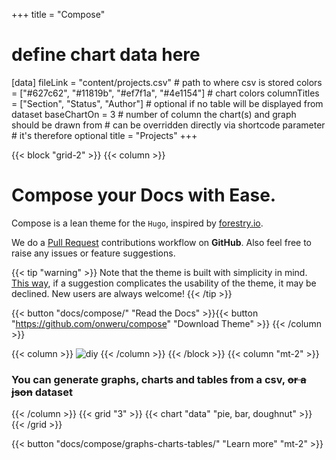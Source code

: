 +++
title = "Compose"
# define chart data here
[data]
  fileLink = "content/projects.csv" # path to where csv is stored
  colors = ["#627c62", "#11819b", "#ef7f1a", "#4e1154"] # chart colors
  columnTitles = ["Section", "Status", "Author"] # optional if no table will be displayed from dataset
  baseChartOn = 3 # number of column the chart(s) and graph should be drawn from # can be overridden directly via shortcode parameter # it's therefore optional
  title = "Projects"
+++

{{< block "grid-2" >}}
{{< column >}}
# Compose your Docs with __Ease__.

Compose is a lean theme for the `Hugo`, inspired by [forestry.io](https://forestry.io). 

We do a [Pull Request](https://github.com/onweru/compose/pulls) contributions workflow on **GitHub**. Also feel free to raise any issues or feature suggestions.

{{< tip "warning" >}}
Note that the theme is built with simplicity in mind. [This way](/), if a suggestion complicates the usability of the theme, it may be declined. New users are always welcome!
{{< /tip >}}

{{< button "docs/compose/" "Read the Docs" >}}{{< button "https://github.com/onweru/compose" "Download Theme" >}}
{{< /column >}}

{{< column >}}
![diy](/images/scribble.jpg)
{{< /column >}}
{{< /block >}}
{{< column "mt-2" >}}
### You can generate graphs, charts and tables from a csv, ~~or a json~~ dataset 
{{< /column >}}
{{< grid "3" >}}
  {{< chart "data" "pie, bar, doughnut" >}}
{{< /grid >}}

{{< button "docs/compose/graphs-charts-tables/" "Learn more" "mt-2" >}}

